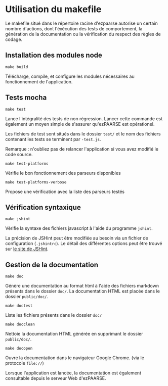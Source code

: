 # Utilisation du makefile #

Le makefile situé dans le répertoire racine d'ezpaarse autorise un certain nombre d'actions, 
dont l'éxécution des tests de comportement, la génération de la documentation 
ou la vérification du respect des règles de codage.

## Installation des modules node ##

```console
make build
```

Télécharge, compile, et configure les modules nécessaires au fonctionnement de l'application.

## Tests mocha ##

```console
make test
```

Lance l'intégralité des tests de non régression. Lancer cette commande est également un moyen simple
de s'assurer qu'ezPAARSE est opérationel.

Les fichiers de test sont situés dans le dossier ``test/`` et le nom des fichiers contenant les tests se terminent par ``-test.js``.

Remarque : n'oubliez pas de relancer l'application si vous avez modifié le code source.

```console
make test-platforms
```
Vérifie le bon fonctionnement des parseurs disponibles

```console
make test-platforms-verbose
```
Propose une vérification avec la liste des parseurs testés

## Vérification syntaxique ##

```console
make jshint
```

Vérifie la syntaxe des fichiers javascript à l'aide du programme ``jshint``.

La précision de JSHint peut être modifiée au besoin via un fichier de configuration (``.jshintrc``). Le détail des différentes options peut être trouvé sur [le site de JSHint](http://www.jshint.com/options/).

## Gestion de la documentation ##

```console
make doc
```

Génère une documentation au format html à l'aide des fichiers markdown présents 
dans le dossier ``doc/``. La documentation HTML est placée dans le dossier ``public/doc/``.

```console
make doctest
```

Liste les fichiers présents dans le dossier ``doc/``

```console
make docclean
```

Nettoie la documentation HTML générée en supprimant le dossier ``public/doc/``.

```console
make docopen
```

Ouvre la documentation dans le navigateur Google Chrome. (via le protocole ``file://``)
  
Lorsque l'application est lancée, la documentation est également consultable depuis le serveur Web d'ezPAARSE.
